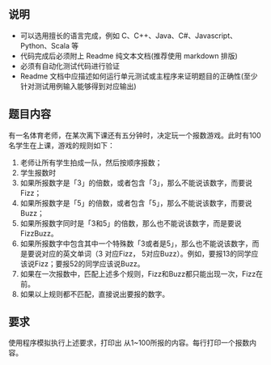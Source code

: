 ## 说明

* 可以选用擅长的语言完成，例如 C、C++、Java、C#、Javascript、Python、Scala 等
* 代码完成后必须附上 Readme 纯文本文档(推荐使用 markdown 排版)
* 必须有自动化测试代码进行验证
* Readme 文档中应描述如何运行单元测试或主程序来证明题目的正确性(至少针对测试用例输入能够得到对应输出)

## 题目内容

有一名体育老师，在某次离下课还有五分钟时，决定玩一个报数游戏。此时有100名学生在上课，游戏的规则如下：

1. 老师让所有学生拍成一队，然后按顺序报数；
3. 学生报数时
  1. 如果所报数字是「3」的倍数，或者包含「3」，那么不能说该数字，而要说Fizz；
  2. 如果所报数字是「5」的倍数，或者包含「5」，那么不能说该数字，而要说Buzz；
  3. 如果所报数字同时是「3和5」的倍数，那么也不能说该数字，而是要说FizzBuzz。
  4. 如果所报数字中包含其中一个特殊数「3或者是5」，那么也不能说该数字，而是要说对应的英文单词（3 对应Fizz， 5对应Buzz）。例如，要报13的同学应该说Fizz；要报52的同学应该说Buzz。
  5. 如果在一次报数中，匹配上述多个规则，Fizz和Buzz都只能出现一次，Fizz在前。
  6. 如果以上规则都不匹配，直接说出要报的数字。


## 要求

使用程序模拟执行上述要求，打印出 从1~100所报的内容。每行打印一个报数内容。
